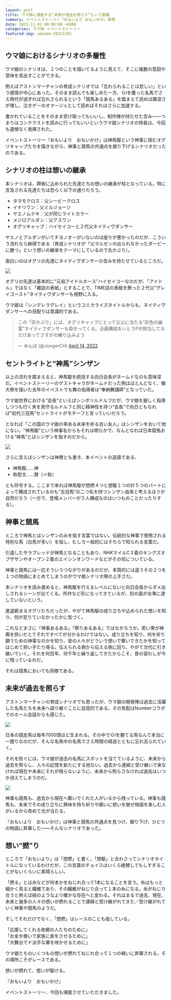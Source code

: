 ```yaml
---
layout: post
title: ウマ娘に通底する“未来が過去を照らす”という意識
summary: イベントストーリー『おもいより おもいかけ』感想
date: 2022-11-02 00:00:00 +0900
categories: ウマ娘 イベントストーリー
featured-img: umaomo-20221102
---
```


## ウマ娘におけるシナリオの多層性


ウマ娘のシナリオは、１つのことを描いてるように見えて、そこに複数の意図や意味を見出すことができる。

例えばアストンマーチャンの育成シナリオでは「忘れられることは悲しい」という感情が中心にあった。そのまま読んでも楽しめた一方、ＧⅠを獲った名馬でさえ時代が過ぎれば忘れさられるという「競馬あるある」を踏まえて読めば趣深さが増し、泣きゲーのオマージュとして読めばそれはさらに加速する。

書かれていることをそのまま受け取ってもいいし、制作陣が持たせた含み――つまりはコンテクストを読みに行ってもいいというウマ娘シナリオの特長は、今回も遺憾なく発揮された。

イベントストーリー『おもいより　おもいかけ』は神馬駆という神事に挑むオグリキャップたちを描きながら、神事と競馬の共通点を掘り下げるシナリオだったのである。


## シナリオの柱は想いの継承

本シナリオは、蹄板に込められた先達たちの想いの継承が柱となっている。特に言及される先達たちは恐らく以下の通りだろう。

- タマモクロス：父シービークロス
- イナリワン：父ミルジョージ
- ヤエノムテキ：父が同じライトカラー
- メジロアルダン：父アスワン
- オグリキャップ：ハイセイコーと２代父ネイティヴダンサー

ヤエノとアルダンがいてチヨノオーがいないのは座りが悪かったのだが、こういう流れなら納得である（育成シナリオが「父マルゼンの出られなかったダービーに勝つ」という想いの継承をテーマにしているので丸かぶり）。

面白いのはオグリの先達にネイティヴダンサーの含みを持たせているところだ。

![](../assets/img/posts_detail/20221102_umamusume_omoomo_detail1.png)

オグリの先達は基本的に“元祖アイドルホース”ハイセイコーなのだが、「アイドル」ではなく「雑誌の表紙」とすることで、TIME誌の表紙を飾った２代父“グレイゴースト”ネイティヴダンサーも視野に入る。

ウマ娘は『シンデレラグレイ』というコミカライズタイトルからも、ネイティヴダンサーへの目配りは意識的である。

<div style="margin-bottom:30px;">
<blockquote class="twitter-tweet"><p lang="ja" dir="ltr">この「灰かぶり」には、オグリキャップにとって父父に当たる“灰色の幽霊”ネイティブダンサーも掛かってくる。企画構成をいとうPが担当してるだけあってさすがの練り込みよう</p>&mdash; ゆんぼ (@JungerCH) <a href="https://twitter.com/JungerCH/status/1514536808306311169?ref_src=twsrc%5Etfw">April 14, 2022</a></blockquote> <script async src="https://platform.twitter.com/widgets.js" charset="utf-8"></script>
</div>

## セントライトと“神馬”シンザン

以上の流れを踏まえると、神馬駆を統括する向日会長がネームドなのも意味深だ。イベントストーリーのゲストキャラがネームドだった例はほとんどなく、駿大祭を描いた去年のイベストでも舞の指導者は“奉納舞講師”となっていた。

ウマ娘世界における“会長”といえばシンボリルドルフだが、ウマ娘を厳しく指導しつつも行く末を見守るルドルフと同じ精神性を持つ“会長”で向日ともなれば“初代三冠馬”セントライトがモチーフと言っていいだろう。

となれば「この国のウマ娘の幸ある未来を祈る古い友人」はシンザンをおいて他にない。“神馬駆”という神事名からもそれは明らかで、なんとなれば日本競馬おける“神馬”とはシンザンを指すのだから。

![](../assets/img/posts_detail/20221102_umamusume_omoomo_detail2.png)

さらに言えばシンザンは神賛とも書き、本イベントの造語である、

- 神馬駆……神
- 称慰文……賛（＝称）

とも符号する。ここまで来れば神馬駆が想撚４つと想駆１つの計５つのパートによって構成されているのも“五冠馬”の二つ名を持つシンザン由来と考えるほうが自然だろう（一方で、登場メンバーが５人構成なのはいつものことだったりする）。

## 神事と競馬

ところで神馬とはシンザンのみを指す言葉ではない。伝統的な神事で使用される特別な馬（白馬が多い）を指し、むしろ一般的にはそちらで知られる言葉だ。

引退したサラブレッドが神馬となることもあり、NHKマイルC３着のキングズオブザサンやオープン２着のエイシンオンワードなどがその任についている。

神事と競馬には一応そういうつながりがあるのだが、本質的には違うその２つを１つの物語にまとめてしまうのがウマ娘シナリオ陣の上手さだ。

本シナリオを読み進めると、神馬駆を行えるレベルにないと向日会長からダメ出しされるシーンが出てくる。所作など形になってきているが、別の面が水準に達していないという。

進退窮まるオグリたちだったが、やがて神馬駆の成り立ちや込められた想いを知り、何が足りていなかったかに気づく。

これなどまさに「神事あるある」「祭りあるある」ではなかろうか。若い衆が神輿を担いだとてそれですべてが分かるわけではない。成り立ちを知り、何を祈り願うための神事なのかを知り、昔の人々がどういう想いで繋いできたかを知ってはじめて担い手たり得る。伝えられる側から伝える側に回り、やがて次代に引き継いでいく。それを何百年、何千年と繰り返してきたからこそ、昔の習わしが今に残っているのだ。

<!-- 過去から現在に至るまで繋いでくれた人たちがいるから神事が文化として根づいたように、現在から未来へ繋いでいってくれる人がいるからこそ決して廃れることがない。 -->

それは競馬においても同様である。

## 未来が過去を照らす

アストンマーチャンの育成シナリオでも思ったが、ウマ娘の開発陣は過去に活躍した名馬たちを未来へ語り継ぐことに自覚的である。その気配はNumberコラボでのホール会話からも感じた。

![](../assets/img/posts_detail/20221102_umamusume_omoomo_detail3.png)

日本の競走馬は毎年7000頭ほど生まれる。その中でＧⅠを勝てる馬なんて本当に一握りなのだが、そんな名馬中の名馬でさえ時間の経過とともに忘れ去られていく。

それを防ぐには、ウマ娘が過去の名馬にスポットを当てているように、未来から過去を照らし、人々の記憶を新たにする他ない。過去から連綿と受け継いで来なければ現在や未来にそれが残らないように、未来から照らさなければ過去はいつか消えてしまうのだ。

![](../assets/img/posts_detail/20221102_umamusume_omoomo_detail4.png)

神事も競馬も、過去から現在へ繋いでくれた人がいるから残っている。神事も競馬も、未来でその成り立ちに興味を持ち祈りや願いに想いを馳せ物語を楽しむ人がいるから改めて光が当たる。

『おもいより　おもいかけ』は神事と競馬の共通点を見つけ、掘り下げ、ひとつの物語に昇華した――そんなシナリオであった。

## 想い“撚”り

ところで「おもいより」は「想撚」と書く。「想駆」と合わさってシナリオタイトルになっているわけだが、この言葉のチョイスはいくら絶賛してもしすぎることがないくらいに素晴らしい。

「撚る」とは糸などが何本かをねじれ合って1本になることを言う。糸はもっと細かく見ると繊維であり、その繊維がねじり合って１本の糸になる。糸がねじり合うと例えば紐のようなより確かな存在へと変わる。それはまるで過去、現在、未来と幾多の人々の想いが撚れることで連綿と受け継がれてきた／受け継がれていく神事や競馬のようだ。

そしてそれだけでなく、「想撚」はレースのことも指している。

「応援してくれる故郷の人たちのために」  
「お金を稼いで家族に楽をさせるために」  
「大舞台でド派手な華を咲かせるために」

ウマ娘たちのいくつもの想いが撚れてねじれ合って１つの戦いに昇華される。その場所こそがレースである。

想いが撚れて、想いが駆ける。

『おもいより　おもいかけ』

イベントストーリー、今回も堪能させていただきました。

